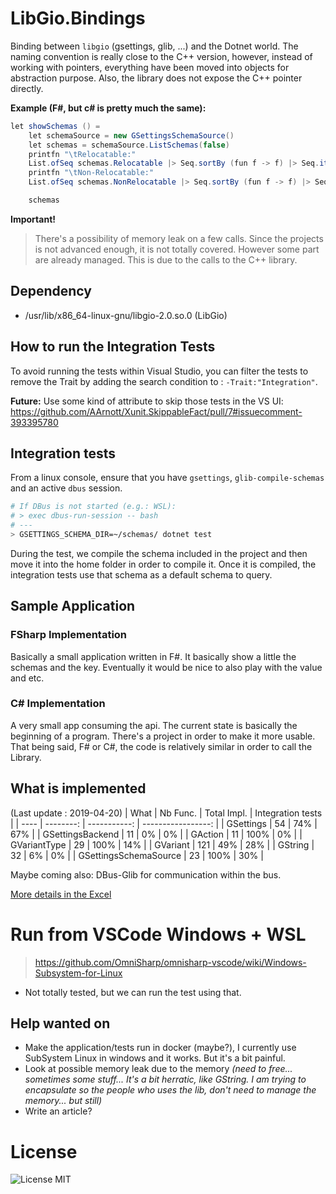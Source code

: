 # LibGio.Bindings
Binding between `libgio` (gsettings, glib, ...) and the Dotnet world. The naming convention is really close to the C++ version, however, instead of working with pointers, everything have been moved into objects for abstraction purpose. Also, the library does not expose the C++ pointer directly.

**Example (F#, but c# is pretty much the same):**
```csharp
let showSchemas () = 
    let schemaSource = new GSettingsSchemaSource()
    let schemas = schemaSource.ListSchemas(false)
    printfn "\tRelocatable:"
    List.ofSeq schemas.Relocatable |> Seq.sortBy (fun f -> f) |> Seq.iter (fun schema -> printfn "\t\t%s" schema)
    printfn "\tNon-Relocatable:"
    List.ofSeq schemas.NonRelocatable |> Seq.sortBy (fun f -> f) |> Seq.iter (fun schema -> printfn "\t\t%s" schema)

    schemas
```

**Important!**
> There's a possibility of memory leak on a few calls. Since the projects is not advanced enough, it is not totally covered. However some part are already managed. This is due to the calls to the C++ library.

## Dependency
* /usr/lib/x86_64-linux-gnu/libgio-2.0.so.0 (LibGio)

## How to run the Integration Tests
To avoid running the tests within Visual Studio, you can filter the tests to remove the Trait by adding the search condition to : `-Trait:"Integration"`.

**Future:** Use some kind of attribute to skip those tests in the VS UI: https://github.com/AArnott/Xunit.SkippableFact/pull/7#issuecomment-393395780

## Integration tests
From a linux console, ensure that you have `gsettings`, `glib-compile-schemas` and an active `dbus` session.
```sh
# If DBus is not started (e.g.: WSL):
# > exec dbus-run-session -- bash
# ---
> GSETTINGS_SCHEMA_DIR=~/schemas/ dotnet test
```

During the test, we compile the schema included in the project and then move it into the home folder in order to compile it. Once it is compiled, the integration tests use that schema as a default schema to query.

## Sample Application
### FSharp Implementation
Basically a small application written in F#. It basically show a little the schemas and the key. Eventually it would be nice to also play with the value and etc.

### C# Implementation
A very small app consuming the api. The current state is basically the beginning of a program. There's a project in order to make it more usable. That being said, F# or C#, the code is relatively similar in order to call the Library.

## What is implemented
(Last update : 2019-04-20)
| What | Nb Func. | Total Impl. | Integration tests |
| ---- | --------: | -----------: | -----------------: | 
| GSettings | 54 | 74% | 67% |
| GSettingsBackend | 11 | 0% | 0% |
| GAction | 11 | 100% | 0% |
| GVariantType | 29 | 100% | 14% |
| GVariant | 121 | 49% | 28% |
| GString | 32 |  6% | 0% |
| GSettingsSchemaSource | 23 | 100% | 30% | 

Maybe coming also: DBus-Glib for communication within the bus.

[More details in the Excel](./ImplementedFeatures.xlsx)

# Run from VSCode Windows + WSL
> https://github.com/OmniSharp/omnisharp-vscode/wiki/Windows-Subsystem-for-Linux

* Not totally tested, but we can run the test using that.

## Help wanted on
- Make the application/tests run in docker (maybe?), I currently use SubSystem Linux in windows and it works. But it's a bit painful.
- Look at possible memory leak due to the memory *(need to free... sometimes some stuff... It's a bit herratic, like GString. I am trying to encapsulate so the people who uses the lib, don't need to manage the memory... but still)*
- Write an article?

# License
![License MIT](https://img.shields.io/github/license/Nordes/HoNoSoFt.LibGio.Bindings.svg)

